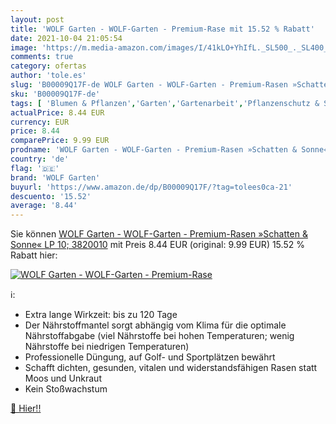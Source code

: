 ```yaml
---
layout: post
title: 'WOLF Garten - WOLF-Garten - Premium-Rase mit 15.52 % Rabatt'
date: 2021-10-04 21:05:54
image: 'https://m.media-amazon.com/images/I/41kLO+YhIfL._SL500_._SL400_.jpg'
comments: true
category: ofertas
author: 'tole.es'
slug: 'B00009Q17F-de WOLF Garten - WOLF-Garten - Premium-Rasen »Schatten &...'
sku: 'B00009Q17F-de'
tags: [ 'Blumen & Pflanzen','Garten','Gartenarbeit','Pflanzenschutz & Schädlingsbekämpfung','Regular Stores','Shops','Unkrautvernichter','Unkrautvernichtung','wolf garten', ]
actualPrice: 8.44 EUR
currency: EUR
price: 8.44
comparePrice: 9.99 EUR
prodname: 'WOLF Garten - WOLF-Garten - Premium-Rasen »Schatten & Sonne« LP 10; 3820010'
country: 'de'
flag: '🇩🇪'
brand: 'WOLF Garten'
buyurl: 'https://www.amazon.de/dp/B00009Q17F/?tag=tolees0ca-21'
descuento: '15.52'
average: '8.44'
---
```


Sie können [WOLF Garten - WOLF-Garten - Premium-Rasen »Schatten & Sonne« LP 10; 3820010](https://www.amazon.de/dp/B00009Q17F/?tag=tolees0ca-21) mit Preis 8.44 EUR (original: 9.99 EUR) 15.52 % Rabatt hier:

[![WOLF Garten - WOLF-Garten - Premium-Rase](https://m.media-amazon.com/images/I/41kLO+YhIfL._SL500_._SL400_.jpg)](https://www.amazon.de/dp/B00009Q17F/?tag=tolees0ca-21)

ℹ️:

- Extra lange Wirkzeit: bis zu 120 Tage
- Der Nährstoffmantel sorgt abhängig vom Klima für die optimale Nährstoffabgabe (viel Nährstoffe bei hohen Temperaturen; wenig Nährstoffe bei niedrigen Temperaturen)
- Professionelle Düngung, auf Golf- und Sportplätzen bewährt
- Schafft dichten, gesunden, vitalen und widerstandsfähigen Rasen statt Moos und Unkraut
- Kein Stoßwachstum

[🛒 Hier!!](https://www.amazon.de/dp/B00009Q17F/?tag=tolees0ca-21)
